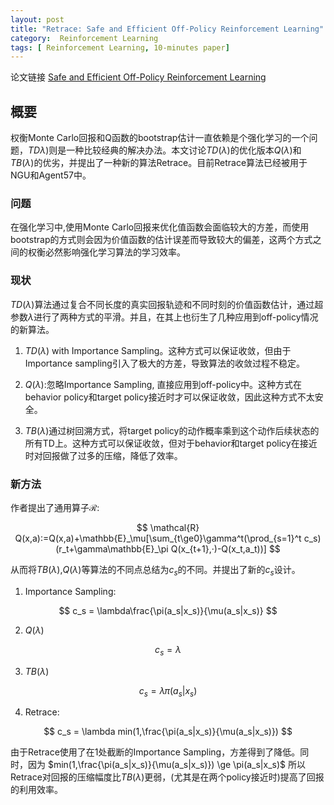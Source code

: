```yaml
---
layout: post
title: "Retrace: Safe and Efficient Off-Policy Reinforcement Learning"
category:  Reinforcement Learning
tags: [ Reinforcement Learning, 10-minutes paper]
---
```

论文链接 [Safe and Efficient Off-Policy Reinforcement Learning]()
## 概要

权衡Monte Carlo回报和Q函数的bootstrap估计一直依赖是个强化学习的一个问题，$TD\lambda)$则是一种比较经典的解决办法。本文讨论$TD(\lambda)$的优化版本$Q(\lambda)$和 $TB(\lambda)$的优劣，并提出了一种新的算法Retrace。目前Retrace算法已经被用于NGU和Agent57中。

### 问题

在强化学习中,使用Monte Carlo回报来优化值函数会面临较大的方差，而使用bootstrap的方式则会因为价值函数的估计误差而导致较大的偏差，这两个方式之间的权衡必然影响强化学习算法的学习效率。

### 现状

$TD(\lambda)$算法通过复合不同长度的真实回报轨迹和不同时刻的价值函数估计，通过超参数$\lambda$进行了两种方式的平滑。并且，在其上也衍生了几种应用到off-policy情况的新算法。

1. $TD(\lambda)$ with Importance Sampling。这种方式可以保证收敛，但由于Importance sampling引入了极大的方差，导致算法的收敛过程不稳定。

2. $Q(\lambda)$:忽略Importance Sampling, 直接应用到off-policy中。这种方式在behavior policy和target policy接近时才可以保证收敛，因此这种方式不太安全。

3. $TB(\lambda)$通过树回溯方式，将target policy的动作概率乘到这个动作后续状态的所有TD上。这种方式可以保证收敛，但对于behavior和target policy在接近时对回报做了过多的压缩，降低了效率。

### 新方法

作者提出了通用算子$\mathcal{R}$:

$$ \mathcal{R} Q(x,a):=Q(x,a)+\mathbb{E}_\mu[\sum_{t\ge0}\gamma^t(\prod_{s=1}^t c_s)(r_t+\gamma\mathbb{E}_\pi Q(x_{t+1},·)-Q(x_t,a_t))] $$

从而将$TB(\lambda)$,$Q(\lambda)$等算法的不同点总结为$c_s$的不同。并提出了新的$c_s$设计。

1. Importance Sampling:

$$ c_s = \lambda\frac{\pi(a_s|x_s)}{\mu(a_s|x_s)} $$

2. $Q(\lambda)$

$$ c_s = \lambda $$

3. $TB(\lambda)$

$$ c_s = \lambda\pi(a_s|x_s) $$

4. Retrace:

$$ c_s = \lambda min(1,\frac{\pi(a_s|x_s)}{\mu(a_s|x_s)}) $$

由于Retrace使用了在1处截断的Importance Sampling，方差得到了降低。同时，因为
$min(1,\frac{\pi(a_s|x_s)}{\mu(a_s|x_s)}) \ge \pi(a_s|x_s)$
所以Retrace对回报的压缩幅度比$TB(\lambda)$更弱，(尤其是在两个policy接近时)提高了回报的利用效率。
